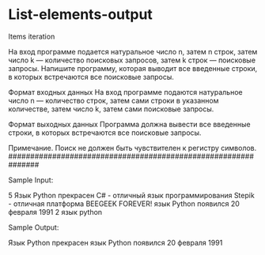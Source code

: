 # List-elements-output
Items iteration

На вход программе подается натуральное число n, затем n строк, затем число k — количество поисковых запросов, затем k строк — поисковые запросы.
Напишите программу, которая выводит все введенные строки, в которых встречаются все поисковые запросы.

Формат входных данных
На вход программе подаются натуральное число n — количество строк, затем сами строки в указанном количестве, затем число k, затем сами поисковые запросы.

Формат выходных данных
Программа должна вывести все введенные строки, в которых встречаются все поисковые запросы.

Примечание. Поиск не должен быть чувствителен к регистру символов.
###############################################################

Sample Input:

5
Язык Python прекрасен
C# - отличный язык программирования
Stepik - отличная платформа
BEEGEEK FOREVER!
язык Python появился 20 февраля 1991
2
язык
python

Sample Output:

Язык Python прекрасен
язык Python появился 20 февраля 1991

